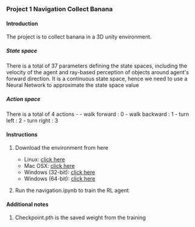### Project 1 Navigation Collect Banana

#### Introduction
The project is to collect banana in a 3D unity environment.

##### State space
There is a total of 37 parameters defining the state spaces, including the velocity of the agent and ray-based perception of objects around agent's forward direction. It is a continuous state space, hence we need to use a Neural Network to approximate the state space value

##### Action space
There is a total of 4 actions - 
    - walk forward  : 0
    - walk backward : 1
    - turn left     : 2
    - turn right    : 3



#### Instructions
1. Download the environment from here
    - Linux: [click here](https://s3-us-west-1.amazonaws.com/udacity-drlnd/P1/Banana/Banana_Linux.zip)
    - Mac OSX: [click here](https://s3-us-west-1.amazonaws.com/udacity-drlnd/P1/Banana/Banana.app.zip)
    - Windows (32-bit): [click here](https://s3-us-west-1.amazonaws.com/udacity-drlnd/P1/Banana/Banana_Windows_x86.zip)
    - Windows (64-bit): [click here](https://s3-us-west-1.amazonaws.com/udacity-drlnd/P1/Banana/Banana_Windows_x86_64.zip)
 
2. Run the navigation.ipynb to train the RL agent

#### Additional notes
1. Checkpoint.pth is the saved weight from the training
